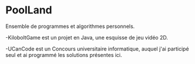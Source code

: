 # PoolLand

Ensemble de programmes et algorithmes personnels.

-KiloboltGame est un projet en Java, une esquisse de jeu vidéo 2D.

-UCanCode est un Concours universitaire informatique, auquel j'ai participé seul et ai programmé les solutions présentes ici.
